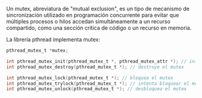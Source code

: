 Un mutex, abreviatura de "mutual exclusion", es un tipo de mecanismo de sincronización utilizado en programación concurrente para evitar que múltiples procesos o hilos accedan simultáneamente a un recurso compartido, como una sección crítica de código o un recurso en memoria.

La librería pthread implementa mutex:

```c
pthread_mutex_t *mutex;

int pthread_mutex_init(pthread_mutex_t *, pthread_mutex_attr *); // inicializa el mutex
int pthread_mutex_destroy(pthread_mutex_t *); // destruye el mutex

int pthread_mutex_lock(pthread_mutex_t *); // bloquea el mutex
int pthread_mutex_trylock(pthread_mutex_t *); // intenta bloquear el mutex
int pthread_mutex_unlock(pthread_mutex_t *); // desbloquea el mutex
```



